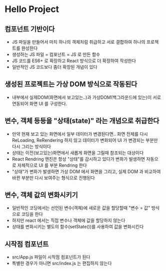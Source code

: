 # Hello Project

## 컴포넌트 기반이다

- JS 파일을 만들어서 마치 하나의 객체처럼 취급하고 서로 결합하여 하나의 프로젝트를 완성한다
- 생성하는 JS 파일 = 컴포넌트 = JS 로 만든 함수
- JS 코드를 ES6+ 로 확장하고 React 방식으로 더 확장하여 작성한다
- 일반적인 JS 코드보다 좀더 확장된 개념이 있다

## 생성된 프로젝트는 가상 DOM 방식으로 작동된다

- 내부에서 실제DOM(화면에서 보고있는..)과 가상DOM(백그라운드에 있는)이 서로 연동되어 화면 UI 를 구성한다.

## 변수, 객체 등등을 "상태(state)" 라는 개념으로 취급한다

- 만약 현재 보고 있는 화면에서 일부 데이터가 변경된다면.. 화면 전체를 다시 ReLoading, ReRendering 하지 않고 데이터가 변화되어 UI 가 변경되는 부분만 다시 그리는 방식이다
- 상태는 이전(보고있는)화면에서 새롭게 화면을 그릴때 참조되는 대상이다
- React Rendring 엔진은 항상 "상태"를 감시하고 있다가 변화가 발생하면 자동으로 자체적으로 UI 를 부분 Rendring 한다
- "상태"가 변화가 발생하면 가상 DOM 에서 화면을 그리고, 실제 DOM 과 비교하여 바뀐 부분만 다시 보여주는 형식으로 진행된다

## 변수, 객체 값의 변화시키기

- 일반적인 코딩에서는 선언된 변수(객체)에 새로운 값을 할당할때 "변수 = 값" 방식으로 코딩을 한다
- 하지만 react 에서는 직접 변수나 객체에 값을 할당하지 않는다
- 상태를 변화시키는 별도의 함수(setState())를 사용하여 값을 변화시킨다

## 시작점 컴포넌트

- src/App.js 파일이 시작점 컴포넌트가 된다
- 특별한 경우가 아니면 src/index.js 는 편집하지 않는다
